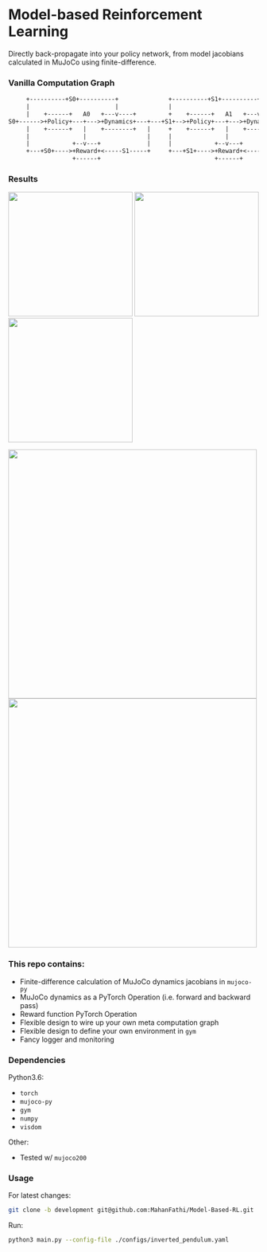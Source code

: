 # Model-based Reinforcement Learning

Directly back-propagate into your policy network, from model jacobians calculated in MuJoCo using finite-difference.

### Vanilla Computation Graph
```txt
     +----------+S0+----------+              +----------+S1+----------+
     |                        |              |                        |
     |    +------+   A0   +---v----+         +    +------+   A1   +---v----+
S0+------>+Policy+---+--->+Dynamics+---+---+S1+-->+Policy+---+--->+Dynamics+--->S2  ...
     |    +------+   |    +--------+   |     +    +------+   |    +--------+    |
     |               |                 |     |               |                  |
     |            +--v---+             |     |            +--v---+              |
     +---+S0+---->+Reward+<-----S1-----+     +---+S1+---->+Reward+<-----S2------+
                  +------+                                +------+
```

### Results

<img src="https://imgur.com/iO2vyWa.gif" width="250"> <img src="https://imgur.com/SIPTKLD.gif" width="250"> <img src="https://imgur.com/AfnE9p2.gif" width="250"> 

<img src="https://imgur.com/nOwYQCK.png" width="500"> 
<img src="https://imgur.com/cnTbjIh.png" width="500"> 

### This repo contains:
* Finite-difference calculation of MuJoCo dynamics jacobians in `mujoco-py`
* MuJoCo dynamics as a PyTorch Operation (i.e. forward and backward pass)
* Reward function PyTorch Operation
* Flexible design to wire up your own meta computation graph
* Flexible design to define your own environment in `gym`
* Fancy logger and monitoring

### Dependencies
Python3.6:
* `torch`
* `mujoco-py`
* `gym`
* `numpy`
* `visdom`

Other:
* Tested w/ `mujoco200`

### Usage
For latest changes:
```bash
git clone -b development git@github.com:MahanFathi/Model-Based-RL.git
```
Run:
```bash
python3 main.py --config-file ./configs/inverted_pendulum.yaml
```
